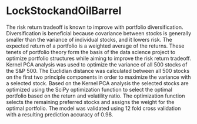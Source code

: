 # LockStockandOilBarrel
The risk return tradeoff is known to improve with portfolio diversification. Diversification is beneficial because covariance between stocks is generally smaller than the variance of individual stocks, and it lowers risk.  The expected return of a portfolio is a weighted average of the returns.  These tenets of portfolio theory form the basis of the data science project to optimize portfolio structures while aiming to improve the risk return tradeoff.  Kernel PCA analysis was used to optimize the variance of all 500 stocks of the S&P 500.  The Euclidian distance was calculated between all 500 stocks on the first two principle components in order to maximize the variance with a selected stock.  Based on the Kernel PCA analysis the selected stocks are optimized using the SciPy optimization function to select the optimal portfolio based on the return and volatility ratio. The optimization function selects the remaining preferred stocks and assigns the weight for the optimal portfolio.  The model was validated using 12 fold cross validation with a resulting prediction accuracy of 0.98.
